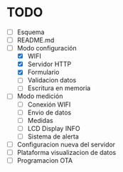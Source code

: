 # TODO

- [ ] Esquema
- [ ] README.md
- [ ] Modo configuración
	- [X] WIFI
	- [X] Servidor HTTP
	- [X] Formulario
	- [ ] Validacion datos
	- [ ] Escritura en memoria
- [ ] Modo medición
	- [ ] Conexión WIFI
	- [ ] Envio de datos
	- [ ] Medidas
	- [ ] LCD Display INFO
	- [ ] Sistema de alerta
- [ ] Configuracion nueva del servidor
- [ ] Plataforma visualizacion de datos
- [ ] Programacion OTA